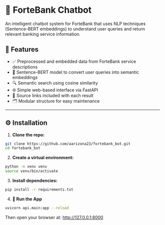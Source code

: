 # 💬 ForteBank Chatbot

An intelligent chatbot system for ForteBank that uses NLP techniques (Sentence-BERT embeddings) to understand user queries and return relevant banking service information.

## 🚀 Features

- ✅ Preprocessed and embedded data from ForteBank service descriptions
- 🧠 Sentence-BERT model to convert user queries into semantic embeddings
- 🔍 Semantic search using cosine similarity
- 🌐 Simple web-based interface via FastAPI
- 📎 Source links included with each result
- 🗂️ Modular structure for easy maintenance

---

## ⚙️ Installation

1. **Clone the repo:**
```bash
git clone https://github.com/aarizona23/fortebank_bot.git
cd fortebank_bot
```

2. **Create a virtual environment:**

```bash
python -m venv venv
source venv/bin/activate
```

3. **Install dependencies:**

```bash
pip install -r requirements.txt
```

4. **🧠 Run the App**
```bash
uvicorn api.main:app --reload
```
Then open your browser at: http://127.0.0.1:8000

